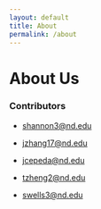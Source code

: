 ```yaml
--- 
layout: default
title: About
permalink: /about
--- 
```


# About Us

### Contributors

* shannon3@nd.edu
 
* jzhang17@nd.edu
 
* jcepeda@nd.edu
 
* tzheng2@nd.edu
 
* swells3@nd.edu


